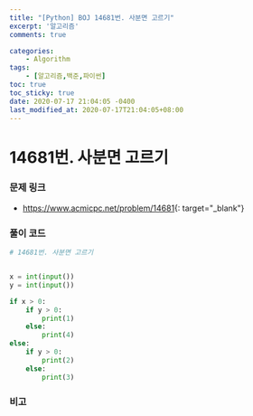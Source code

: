 ```yaml
---
title: "[Python] BOJ 14681번. 사분면 고르기"
excerpt: '알고리즘'
comments: true

categories:
    - Algorithm
tags:
    - [알고리즘,백준,파이썬]
toc: true
toc_sticky: true
date: 2020-07-17 21:04:05 -0400
last_modified_at: 2020-07-17T21:04:05+08:00
---
```


# 14681번. 사분면 고르기

### 문제 링크
- <https://www.acmicpc.net/problem/14681>{: target="\_blank"}

### 풀이 코드

```python
# 14681번. 사분면 고르기


x = int(input())
y = int(input())

if x > 0:
    if y > 0:
        print(1)
    else:
        print(4)
else:
    if y > 0:
        print(2)
    else:
        print(3)
```

### 비고